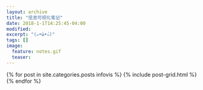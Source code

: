 ```yaml
---
layout: archive
title: "信息可视化笔记"
date: 2018-1-1T14:25:45-04:00
modified:
excerpt: "(๑•̀ω•́๑)"
tags: []
image: 
  feature: notes.gif
  teaser:
---
```



<div class="tiles">
{% for post in site.categories.posts infovis %}
  {% include post-grid.html %}
{% endfor %}
</div><!-- /.tiles 把所有categories 有 posts infovis 的列出来-->